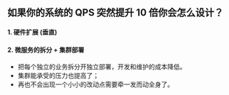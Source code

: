 ## 如果你的系统的 QPS 突然提升 10 倍你会怎么设计？

#### 1. 硬件扩展 (垂直)

#### 2. 微服务的拆分 + 集群部署
- 把每个独立的业务拆分开独立部署，开发和维护的成本降低。
- 集群能承受的压力也提高了；
- 再也不会出现一个小小的改动点需要牵一发而动全身了。

